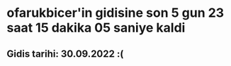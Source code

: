 # ofarukbicer'in gidisine son 5 gun 23 saat 15 dakika 05 saniye kaldi

## Gidis tarihi: 30.09.2022 :(